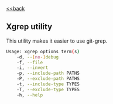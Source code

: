 [<<back](README.md)

## Xgrep utility

This utility makes it easier to use git-grep.

```bash
Usage: xgrep options term(s)
    -d, --[no-]debug
    -f, --file
    -i, --invert
    -p, --include-path PATHS
    -P, --exclude-path PATHS
    -t, --include-type TYPES
    -T, --exclude-type TYPES
    -h, --help
```
